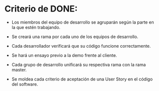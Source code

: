 # Criterio de DONE:

* Los miembros del equipo de desarrollo se agruparán según la parte en la que estén trabajando. 
 
* Se creará una rama por cada uno de los equipos de desarrollo.

* Cada desarrollador verificará que su código funcione correctamente.

* Se hará un ensayo previo a la demo frente al cliente.

* Cada grupo de desarrollo unificará su respectiva rama con la rama master.

* Se moldea cada criterio de aceptación de una User Story en el código del software.
